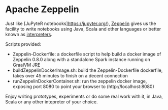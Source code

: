 # Apache Zeppelin

Just like [JuPyteR notebooks]https://jupyter.org/), [Zeppelin](http://zeppelin.apache.org/) gives us the facility to write notebooks using Java, Scala and other languages or better known as [interpreters](http://zeppelin.apache.org/docs/0.8.0/usage/interpreter/overview.html).

Scripts provided:

- Zeppelin-Dockerfile: a dockerfile script to help build a docker image of Zeppelin 0.8.0 along with a standalone Spark instance running on GraalVM JRE
- buildZeppelinDockerImage.sh: build the Zeppelin-Dockerfile dockerfile, takes over 45 minutes to finish on a decent connection
- runZeppelinDockerContainer.sh: run the zeppelin docker image, exposing port 8080 to point your browser to (http://localhost:8080)


Enjoy writing prototypes, experiments or do some real work with it, in Java, Scala or any other intepreter of your choice. 